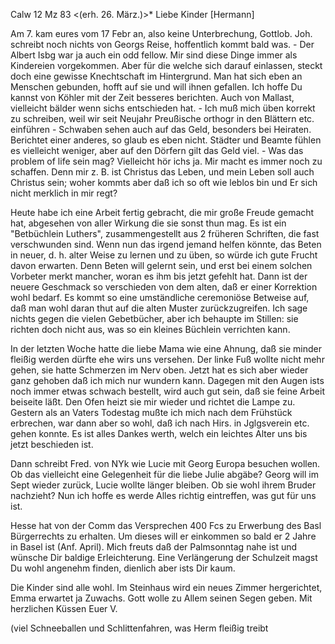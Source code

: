 Calw 12 Mz 83
 <(erh. 26. März.)>*
Liebe Kinder [Hermann]

Am 7. kam eures vom 17 Febr an, also keine Unterbrechung, Gottlob. Joh. schreibt noch nichts von Georgs Reise, hoffentlich kommt bald was. - Der Albert Isbg war ja auch ein odd fellow. Mir sind diese Dinge immer als Kindereien vorgekommen. Aber für die welche sich darauf einlassen, steckt doch eine gewisse Knechtschaft im Hintergrund. Man hat sich eben an Menschen gebunden, hofft auf sie und will ihnen gefallen. Ich hoffe Du kannst von Köhler mit der Zeit besseres berichten. Auch von Mallast, vielleicht bälder wenn sichs entschieden hat. - Ich muß mich üben korrekt zu schreiben, weil wir seit Neujahr Preußische orthogr in den Blättern etc. einführen - Schwaben sehen auch auf das Geld, besonders bei Heiraten. Berichtet einer anderes, so glaub es eben nicht. Städter und Beamte fühlen es vielleicht weniger, aber auf den Dörfern gilt das Geld viel. - Was das problem of life sein mag? Vielleicht hör ichs ja. Mir macht es immer noch zu schaffen. Denn mir z. B. ist Christus das Leben, und mein Leben soll auch Christus sein; woher kommts aber daß ich so oft wie leblos bin und Er sich nicht merklich in mir regt?

Heute habe ich eine Arbeit fertig gebracht, die mir große Freude gemacht hat, abgesehen von aller Wirkung die sie sonst thun mag. Es ist ein "Betbüchlein Luthers", zusammengestellt aus 2 früheren Schriften, die fast verschwunden sind. Wenn nun das irgend jemand helfen könnte, das Beten in neuer, d. h. alter Weise zu lernen und zu üben, so würde ich gute Frucht davon erwarten. Denn Beten will gelernt sein, und erst bei einem solchen Vorbeter merkt mancher, woran es ihm bis jetzt gefehlt hat. Dann ist der neuere Geschmack so verschieden von dem alten, daß er einer Korrektion wohl bedarf. Es kommt so eine umständliche ceremoniöse Betweise auf, daß man wohl daran thut auf die alten Muster zurückzugreifen. Ich sage nichts gegen die vielen Gebetbücher, aber ich behaupte im Stillen: sie richten doch nicht aus, was so ein kleines Büchlein verrichten kann.

In der letzten Woche hatte die liebe Mama wie eine Ahnung, daß sie minder fleißig werden dürfte ehe wirs uns versehen. Der linke Fuß wollte nicht mehr gehen, sie hatte Schmerzen im Nerv oben. Jetzt hat es sich aber wieder ganz gehoben daß ich mich nur wundern kann. Dagegen mit den Augen ists noch immer etwas schwach bestellt, wird auch gut sein, daß sie feine Arbeit beiseite läßt. Den Ofen heizt sie mir wieder und richtet die Lampe zu. 
Gestern als an Vaters Todestag mußte ich mich nach dem Frühstück erbrechen, war dann aber so wohl, daß ich nach Hirs. in Jglgsverein etc. gehen konnte. Es ist alles Dankes werth, welch ein leichtes Alter uns bis jetzt beschieden ist.

Dann schreibt Fred. von NYk wie Lucie mit Georg Europa besuchen wollen. Ob das vielleicht eine Gelegenheit für die liebe Julie abgäbe? Georg will im Sept wieder zurück, Lucie wollte länger bleiben. Ob sie wohl ihrem Bruder nachzieht? Nun ich hoffe es werde Alles richtig eintreffen, was gut für uns ist.

Hesse hat von der Comm das Versprechen 400 Fcs zu Erwerbung des Basl Bürgerrechts zu erhalten. Um dieses will er einkommen so bald er 2 Jahre in Basel ist (Anf. April). Mich freuts daß der Palmsonntag nahe ist und wünsche Dir baldige Erleichterung. Eine Verlängerung der Schulzeit magst Du wohl angenehm finden, dienlich aber ists Dir kaum.

Die Kinder sind alle wohl. Im Steinhaus wird ein neues Zimmer hergerichtet, Emma erwartet ja Zuwachs. Gott wolle zu Allem seinen Segen geben. 
 Mit herzlichen Küssen Euer V.

(viel Schneeballen und Schlittenfahren, was Herm fleißig treibt 